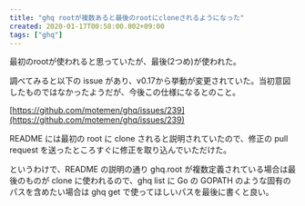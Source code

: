 ```yaml
---
title: "ghq rootが複数あると最後のrootにcloneされるようになった"
created: 2020-01-17T00:58:00.002+09:00
tags: ["ghq"]
---
```

最初のrootが使われると思っていたが、最後(2つめ)が使われた。

調べてみると以下の issue があり、v0.17から挙動が変更されていた。当初意図したものではなかったようだが、今後この仕様になるとのこと。

[https://github.com/motemen/ghq/issues/239](https://github.com/motemen/ghq/issues/239)

README には最初の root に clone されると説明されていたので、修正の pull request を送ったところすぐに修正を取り込んでいただけた。

というわけで、README の説明の通り ghq.root が複数定義されている場合は最後のものが clone に使われるので、ghq list に Go の GOPATH のような固有のパスを含めたい場合は ghq get で使ってほしいパスを最後に書くと良い。
